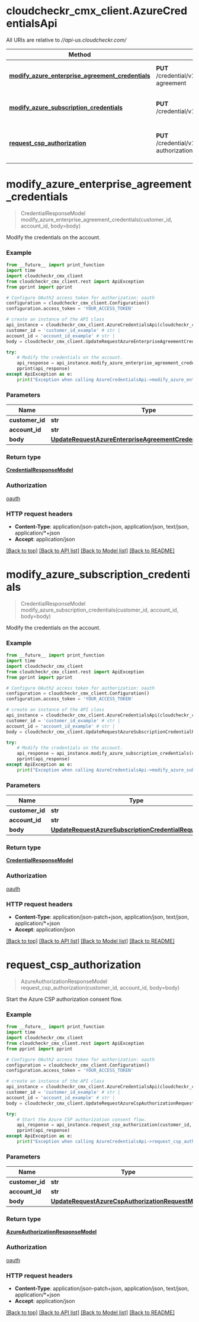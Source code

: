 # cloudcheckr_cmx_client.AzureCredentialsApi

All URIs are relative to *//api-us.cloudcheckr.com/*

Method | HTTP request | Description
------------- | ------------- | -------------
[**modify_azure_enterprise_agreement_credentials**](AzureCredentialsApi.md#modify_azure_enterprise_agreement_credentials) | **PUT** /credential/v1/customers/{customerId}/accounts/{accountId}/credentials/azure/enterprise-agreement | Modify the credentials on the account.
[**modify_azure_subscription_credentials**](AzureCredentialsApi.md#modify_azure_subscription_credentials) | **PUT** /credential/v1/customers/{customerId}/accounts/{accountId}/credentials/azure/subscription | Modify the credentials on the account.
[**request_csp_authorization**](AzureCredentialsApi.md#request_csp_authorization) | **PUT** /credential/v1/customers/{customerId}/accounts/{accountId}/credentials/azure/csp/request-authorization | Start the Azure CSP authorization consent flow.

# **modify_azure_enterprise_agreement_credentials**
> CredentialResponseModel modify_azure_enterprise_agreement_credentials(customer_id, account_id, body=body)

Modify the credentials on the account.

### Example
```python
from __future__ import print_function
import time
import cloudcheckr_cmx_client
from cloudcheckr_cmx_client.rest import ApiException
from pprint import pprint

# Configure OAuth2 access token for authorization: oauth
configuration = cloudcheckr_cmx_client.Configuration()
configuration.access_token = 'YOUR_ACCESS_TOKEN'

# create an instance of the API class
api_instance = cloudcheckr_cmx_client.AzureCredentialsApi(cloudcheckr_cmx_client.ApiClient(configuration))
customer_id = 'customer_id_example' # str | 
account_id = 'account_id_example' # str | 
body = cloudcheckr_cmx_client.UpdateRequestAzureEnterpriseAgreementCredentialRequestModel() # UpdateRequestAzureEnterpriseAgreementCredentialRequestModel |  (optional)

try:
    # Modify the credentials on the account.
    api_response = api_instance.modify_azure_enterprise_agreement_credentials(customer_id, account_id, body=body)
    pprint(api_response)
except ApiException as e:
    print("Exception when calling AzureCredentialsApi->modify_azure_enterprise_agreement_credentials: %s\n" % e)
```

### Parameters

Name | Type | Description  | Notes
------------- | ------------- | ------------- | -------------
 **customer_id** | **str**|  | 
 **account_id** | **str**|  | 
 **body** | [**UpdateRequestAzureEnterpriseAgreementCredentialRequestModel**](UpdateRequestAzureEnterpriseAgreementCredentialRequestModel.md)|  | [optional] 

### Return type

[**CredentialResponseModel**](CredentialResponseModel.md)

### Authorization

[oauth](../README.md#oauth)

### HTTP request headers

 - **Content-Type**: application/json-patch+json, application/json, text/json, application/*+json
 - **Accept**: application/json

[[Back to top]](#) [[Back to API list]](../README.md#documentation-for-api-endpoints) [[Back to Model list]](../README.md#documentation-for-models) [[Back to README]](../README.md)

# **modify_azure_subscription_credentials**
> CredentialResponseModel modify_azure_subscription_credentials(customer_id, account_id, body=body)

Modify the credentials on the account.

### Example
```python
from __future__ import print_function
import time
import cloudcheckr_cmx_client
from cloudcheckr_cmx_client.rest import ApiException
from pprint import pprint

# Configure OAuth2 access token for authorization: oauth
configuration = cloudcheckr_cmx_client.Configuration()
configuration.access_token = 'YOUR_ACCESS_TOKEN'

# create an instance of the API class
api_instance = cloudcheckr_cmx_client.AzureCredentialsApi(cloudcheckr_cmx_client.ApiClient(configuration))
customer_id = 'customer_id_example' # str | 
account_id = 'account_id_example' # str | 
body = cloudcheckr_cmx_client.UpdateRequestAzureSubscriptionCredentialRequestModel() # UpdateRequestAzureSubscriptionCredentialRequestModel |  (optional)

try:
    # Modify the credentials on the account.
    api_response = api_instance.modify_azure_subscription_credentials(customer_id, account_id, body=body)
    pprint(api_response)
except ApiException as e:
    print("Exception when calling AzureCredentialsApi->modify_azure_subscription_credentials: %s\n" % e)
```

### Parameters

Name | Type | Description  | Notes
------------- | ------------- | ------------- | -------------
 **customer_id** | **str**|  | 
 **account_id** | **str**|  | 
 **body** | [**UpdateRequestAzureSubscriptionCredentialRequestModel**](UpdateRequestAzureSubscriptionCredentialRequestModel.md)|  | [optional] 

### Return type

[**CredentialResponseModel**](CredentialResponseModel.md)

### Authorization

[oauth](../README.md#oauth)

### HTTP request headers

 - **Content-Type**: application/json-patch+json, application/json, text/json, application/*+json
 - **Accept**: application/json

[[Back to top]](#) [[Back to API list]](../README.md#documentation-for-api-endpoints) [[Back to Model list]](../README.md#documentation-for-models) [[Back to README]](../README.md)

# **request_csp_authorization**
> AzureAuthorizationResponseModel request_csp_authorization(customer_id, account_id, body=body)

Start the Azure CSP authorization consent flow.

### Example
```python
from __future__ import print_function
import time
import cloudcheckr_cmx_client
from cloudcheckr_cmx_client.rest import ApiException
from pprint import pprint

# Configure OAuth2 access token for authorization: oauth
configuration = cloudcheckr_cmx_client.Configuration()
configuration.access_token = 'YOUR_ACCESS_TOKEN'

# create an instance of the API class
api_instance = cloudcheckr_cmx_client.AzureCredentialsApi(cloudcheckr_cmx_client.ApiClient(configuration))
customer_id = 'customer_id_example' # str | 
account_id = 'account_id_example' # str | 
body = cloudcheckr_cmx_client.UpdateRequestAzureCspAuthorizationRequestModel() # UpdateRequestAzureCspAuthorizationRequestModel |  (optional)

try:
    # Start the Azure CSP authorization consent flow.
    api_response = api_instance.request_csp_authorization(customer_id, account_id, body=body)
    pprint(api_response)
except ApiException as e:
    print("Exception when calling AzureCredentialsApi->request_csp_authorization: %s\n" % e)
```

### Parameters

Name | Type | Description  | Notes
------------- | ------------- | ------------- | -------------
 **customer_id** | **str**|  | 
 **account_id** | **str**|  | 
 **body** | [**UpdateRequestAzureCspAuthorizationRequestModel**](UpdateRequestAzureCspAuthorizationRequestModel.md)|  | [optional] 

### Return type

[**AzureAuthorizationResponseModel**](AzureAuthorizationResponseModel.md)

### Authorization

[oauth](../README.md#oauth)

### HTTP request headers

 - **Content-Type**: application/json-patch+json, application/json, text/json, application/*+json
 - **Accept**: application/json

[[Back to top]](#) [[Back to API list]](../README.md#documentation-for-api-endpoints) [[Back to Model list]](../README.md#documentation-for-models) [[Back to README]](../README.md)

